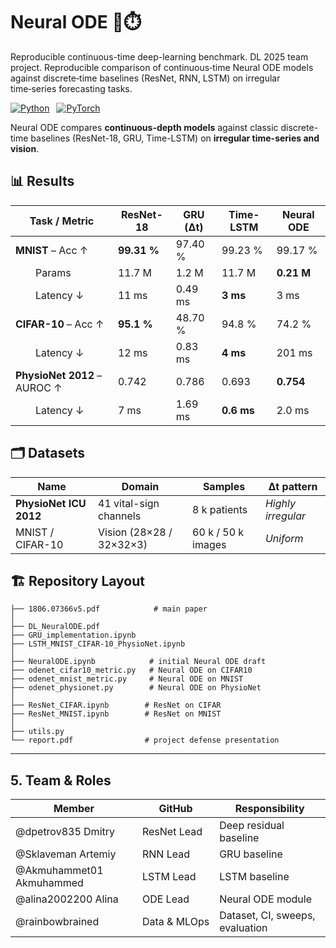 # Neural ODE 🧩⏱️  
Reproducible continuous-time deep-learning benchmark. DL 2025 team project. Reproducible comparison of continuous‑time Neural ODE models against discrete‑time baselines (ResNet, RNN, LSTM) on irregular time‑series forecasting tasks.

[![Python](https://img.shields.io/badge/python-3.10%2B-blue.svg)](https://www.python.org/) 
[![PyTorch](https://img.shields.io/badge/PyTorch-2.2-red)](https://pytorch.org/) 

Neural ODE compares **continuous-depth models** against classic discrete-time baselines (ResNet-18, GRU, Time-LSTM) on **irregular time-series and vision**.  

## 📊 Results
| Task / Metric                | ResNet-18   | GRU (Δt) | Time-LSTM  | **Neural ODE** |
| ---------------------------- | ----------- | -------- | ---------- | -------------- |
| **MNIST** – Acc ↑            | **99.31 %** | 97.40 %  | 99.23 %    | 99.17 %        |
|   Params                     | 11.7 M      | 1.2 M    | 11.7 M     | **0.21 M**     |
|   Latency ↓                  | 11 ms       | 0.49 ms     | **3 ms**   | 3 ms           |
| **CIFAR-10** – Acc ↑         | **95.1 %**  | 48.70 %   | 94.8 %     | 74.2 %         |
|   Latency ↓                  | 12 ms       | 0.83 ms     | **4 ms**   | 201 ms         |
| **PhysioNet 2012** – AUROC ↑ | 0.742       | 0.786    | 0.693      | **0.754**      |
|   Latency ↓                  | 7 ms        | 1.69 ms   | **0.6 ms** | 2.0 ms         |


## 🗂️ Datasets
| Name                   | Domain                   | Samples            | Δt pattern           |
| ---------------------- | ------------------------ | ------------------ | -------------------- |
| **PhysioNet ICU 2012** | 41 vital-sign channels   | 8 k patients       | *Highly irregular*   |
| MNIST / CIFAR-10       | Vision (28×28 / 32×32×3) | 60 k / 50 k images | *Uniform*            |



##  🏗️ Repository Layout

```
├── 1806.07366v5.pdf            # main paper
│
├── DL_NeuralODE.pdf      
├── GRU_implementation.ipynb
├── LSTM_MNIST_CIFAR-10_PhysioNet.ipynb
│
├── NeuralODE.ipynb            # initial Neural ODE draft
├── odenet_cifar10_metric.py   # Neural ODE on CIFAR10
├── odenet_mnist_metric.py     # Neural ODE on MNIST
├── odenet_physionet.py        # Neural ODE on PhysioNet
│
├── ResNet_CIFAR.ipynb        # ResNet on CIFAR
├── ResNet_MNIST.ipynb        # ResNet on MNIST
│
├── utils.py          
└── report.pdf                # project defense presentation
```

---

## 5. Team & Roles

| Member       | GitHub                | Responsibility                  |
| ------------ | --------------------- | ------------------------------- |
| @dpetrov835 Dmitry | ResNet Lead           | Deep residual baseline          |
| @Sklaveman Artemiy | RNN Lead              | GRU baseline                    |
| @Akmuhammet01 Akmuhammed | LSTM Lead             | LSTM baseline                   |
| @alina2002200 Alina | ODE Lead              | Neural ODE module               |
| @rainbowbrained  | Data & MLOps  | Dataset, CI, sweeps, evaluation |
